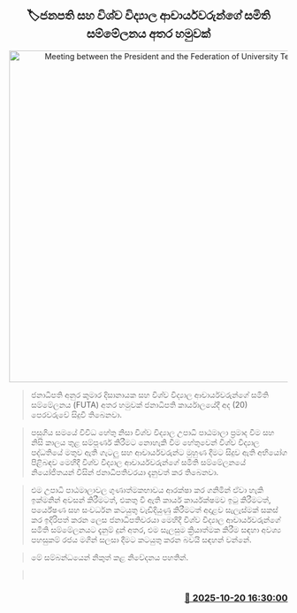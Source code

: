 <p align='center'><b><h2 align='center' title='Meeting between the President and the Federation of University Teachers' Association'>🏷ජනපති සහ විශ්ව විද්‍යාල ආචාර්යවරුන්ගේ සමිති සම්මේලනය අතර හමුවක්</h2></b></p>
<p align='center'><img src='https://helakuru.sgp1.cdn.digitaloceanspaces.com/esana/images/lib/anura-president-uni-i.jpg' width='600' alt='Meeting between the President and the Federation of University Teachers' Association'></p>

> ජනාධිපති අනුර කුමාර දිසානායක සහ විශ්ව විද්‍යාල ආචාර්යවරුන්ගේ සමිති සම්මේලනය (FUTA) අතර හමුවක් ජනාධිපති කාර්යාලයේදී අද (20) පෙරවරුවේ සිදුවී තිබෙනවා.

> පසුගිය සමයේ විවිධ හේතු නිසා විශ්ව විද්‍යාල උපාධි පාඨමාලා ප්‍රමාද වීම සහ නිසි කාලය තුළ සම්පූර්ණ කිරීමට නොහැකි වීම හේතුවෙන් විශ්ව විද්‍යාල පද්ධතියේ මතුව ඇති ගැටලු සහ ආචාර්යවරුන්ට මුහුණ දීමට සිදුව ඇති අභියෝග පිළිබඳව මෙහිදී විශ්ව විද්‍යාල ආචාර්යවරුන්ගේ සමිති සම්මේලනයේ නියෝජිතයන් විසින් ජනාධිපතිවරයා දැනුවත් කර තිබෙනවා.

> එම උපාධි පාඨමාලාවල ගුණාත්මකභාවය ආරක්ෂා කර ගනිමින් ඒවා හැකි ඉක්මනින් අවසන් කිරීමටත්, එකතු වී ඇති කාර්ය කාර්යක්ෂමව ඉටු කිරීමටත්, පර්යේෂණ සහ සංවර්ධන කටයුතු වැඩිදියුණු කිරීමටත් අදාළව සැලැස්මක් සකස් කර ඉදිරිපත් කරන ලෙස ජනාධිපතිවරයා මෙහිදී විශ්ව විද්‍යාල ආචාර්යවරුන්ගේ සමිති සම්මේලනයට දැනුම් දුන් අතර, එම සැලසුම ක්‍රියාත්මක කිරීම සඳහා අවශ්‍ය පහසුකම් රජය මගින් සලසා දීමට කටයුතු කරන බවයි සඳහන් වන්නේ.

> මේ සම්බන්ධයෙන් නිකුත් කළ නිවේදනය පහතින්.

>  



<h3 align='right'><a href='https://www.helakuru.lk/esana/p/114623/'>📅 2025-10-20 16:30:00</a></h3>
